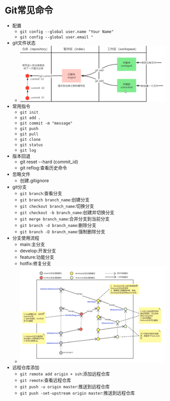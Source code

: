 # Git常见命令
- 配置
  - `git config --global user.name "Your Name"`
  - `git config --global user.email "`
- git文件状态
  - ![alt text](image.png)
- 常用指令
  - `git init`
  - `git add .`
  - `git commit -m "message"`
  - `git push`
  - `git pull`
  - `git clone`
  - `git status`
  - `git log`
- 版本回退
  - git reset --hard (commit_id)
  - git reflog:查看历史命令
- 忽略文件
  - 创建.gitignore
- git分支
  - `git branch`:查看分支
  - `git branch branch_name`:创建分支
  - `git checkout branch_name`:切换分支
  - `git checkout -b branch_name`:创建并切换分支
  - `git merge branch_name`:合并分支到当前分支
  - `git branch -d branch_name`:删除分支
  - `git branch -D branch_name`:强制删除分支
- 分支使用流程
  - main:主分支
  - develop:开发分支
  - feature:功能分支
  - hotfix:修复分支
  - ![alt text](image-1.png)
- 远程仓库添加
  - `git remote add origin + ssh`:添加远程仓库
  - `git remote`:查看远程仓库
  - `git push -u origin master`:推送到远程仓库
  - `git push -set-upstream origin master`:推送到远程仓库